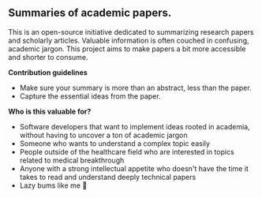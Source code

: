 ## **Summaries of academic papers.**

This is an open-source initiative dedicated to summarizing research papers and scholarly articles. Valuable information is often couched in confusing, academic jargon. This project aims to make papers a bit more accessible and shorter to consume.

**Contribution guidelines**

* Make sure your summary is more than an abstract, less than the paper.
* Capture the essential ideas from the paper.

**Who is this valuable for?**

* Software developers that want to implement ideas rooted in academia, without having to uncover a ton of academic jargon
* Someone who wants to understand a complex topic easily
* People outside of the healthcare field who are interested in topics related to medical breakthrough
* Anyone with a strong intellectual appetite who doesn't have the time it takes to read and understand deeply technical papers
* Lazy bums like me 🐨



